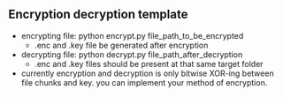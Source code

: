 ## Encryption decryption template
 - encrypting file: python encrypt.py file_path_to_be_encrypted
   - .enc and .key file be generated after encryption
 - decrypting file: python decrypt.py file_path_after_decryption
   - .enc and .key files should be present at that same target folder
 - currently encryption and decryption is only bitwise XOR-ing between file chunks and key. you can implement your method of encryption.  

